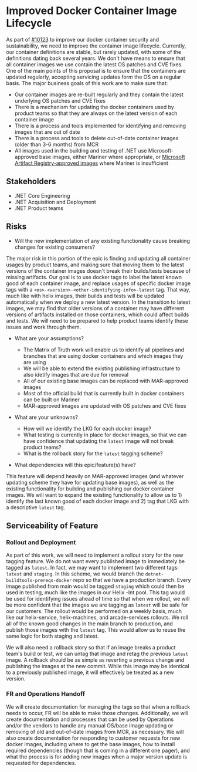 # Improved Docker Container Image Lifecycle

As part of [#10123](https://github.com/dotnet/arcade/issues/10123) to improve our docker container security and sustainability, we need to improve the container image lifecycle. Currently, our container definitions are stable, but rarely updated, with some of the definitions dating back several years. We don't have means to ensure that all container images we use contain the latest OS patches and CVE fixes. One of the main points of this proposal is to ensure that the containers are updated regularly, accepting servicing updates form the OS on a regular basis. The major business goals of this work are to make sure that:

- Our container images are re-built regularly and they contain the latest underlying OS patches and CVE fixes
- There is a mechanism for updating the docker containers used by product teams so that they are always on the latest version of each container image
- There is a process and tools implemented for identifying and removing images that are out of date
- There is a process and tools to delete out-of-date container images (older than 3-6 months) from MCR
- All images used in the building and testing of .NET use Microsoft-approved base images, either Mariner where appropriate, or [Microsoft Artifact Registry-approved images](https://eng.ms/docs/more/containers-secure-supply-chain/approved-images) where Mariner is insufficient

## Stakeholders

- .NET Core Engineering
- .NET Acquisition and Deployment
- .NET Product teams

## Risks

- Will the new implementation of any existing functionality cause breaking changes for existing consumers?

The major risk in this portion of the epic is finding and updating all container usages by product teams, and making sure that moving them to the latest versions of the container images doesn't break their builds/tests because of missing artifacts. Our goal is to use docker tags to label the latest known good of each container image, and replace usages of specific docker image tags with a `<os>-<version>-<other-identifying-info>-latest` tag. That way, much like with helix images, their builds and tests will be updated automatically when we deploy a new latest version. In the transition to latest images, we may find that older versions of a container may have different versions of artifacts installed on those containers, which could affect builds and tests. We will need to be prepared to help product teams identify these issues and work through them.

- What are your assumptions?
  - The Matrix of Truth work will enable us to identify all pipelines and branches that are using docker containers and which images they are using
  - We will be able to extend the existing publishing infrastructure to also idetify images that are due for removal
  - All of our existing base images can be replaced with MAR-approved images
  - Most of the official build that is currently built in docker containers can be built on Mariner
  - MAR-approved images are updated with OS patches and CVE fixes

- What are your unknowns?
  - How will we identify the LKG for each docker image?
  - What testing is currently in place for docker images, so that we can have confidence that updating the `latest` image will not break product teams?
  - What is the rollback story for the `latest` tagging scheme?

- What dependencies will this epic/feature(s) have?

This feature will depend heavily on MAR-approved images (and whatever updating scheme they have for updating base images), as well as the existing functionality for building and publishing our docker container images. We will want to expand the existing functionality to allow us to 1) identify the last known good of each docker image and 2) tag that LKG with a descriptive `latest` tag.

## Serviceability of Feature

### Rollout and Deployment

As part of this work, we will need to implement a rollout story for the new tagging feature. We do not want every published image to immediately be tagged as `latest`. In fact, we may want to implement two different tags: `latest` and `staging`. In this scheme, we would branch the `dotnet-buildtools-prereqs-docker` repo so that we have a production branch. Every image published from main would be tagged `staging` which could then be used in testing, much like the images in our Helix -Int pool. This tag would be used for identifying issues ahead of time so that when we rollout, we will be more confident that the images we are tagging as `latest` will be safe for our customers. The rollout would be performed on a weekly basis, much like our helix-service, helix-machines, and arcade-services rollouts. We roll all of the known good changes in the main branch to production, and publish those images with the `latest` tag. This would allow us to reuse the same logic for both staging and latest.

We will also need a rollback story so that if an image breaks a product team's build or test, we can untag that image and retag the previous `latest` image. A rollback should be as simple as reverting a previous change and publishing the images at the new commit. While this image may be identical to a previously published image, it will effectively be treated as a new version.

### FR and Operations Handoff

We will create documentation for managing the tags so that when a rollback needs to occur, FR will be able to make those changes. Additionally, we will create documentation and processes that can be used by Operations and/or the vendors to handle any manual OS/base image updating or removing of old and out-of-date images from MCR, as necessary. We will also create documentation for responding to customer requests for new docker images, including where to get the base images, how to install required dependencies (though that is coming in a different one pager), and what the process is for adding new images when a major version update is requested for dependencies.